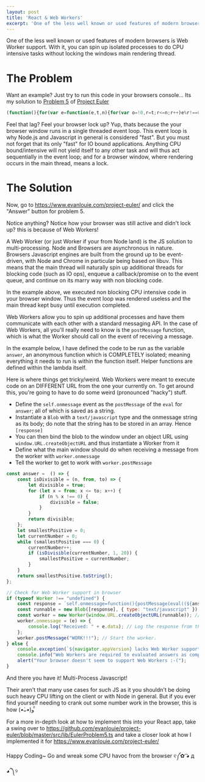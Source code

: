 ```yaml
---
layout: post
title: 'React & Web Workers'
excerpt: 'One of the less well known or used features of modern browsers is Web Worker support. With it, you can use spin up isolated processes to do CPU intensive tasks without locking the windows main rendering thread.'
---
```


One of the less well known or used features of modern browsers is Web Worker support. With it, you can spin up isolated processes to do CPU intensive tasks without locking the windows main rendering thread.

# The Problem

Want an example? Just try to run this code in your browsers console... Its my solution to [Problem 5](https://github.com/evanlouie/project-euler/blob/master/src/lib/EulerProblem5.ts) of [Project Euler](https://projecteuler.net/problem=5)

```javascript
(function(){for(var e=function(e,t,n){for(var o=!0,r=t;r<=n;r++)e%r!==0&&(o=!1);return o},t=0,n=0;0===t;)n++,e(n,1,20)&&(t=n);return t.toString()})()
```

Feel that lag? Feel your browser lock up? Yup, thats because the your browser window runs in a single threaded event loop. This event loop is why Node.js and Javascript in general is considered "fast". But you must not forget that its only "fast" for IO bound applications. Anything CPU bound/intensive will not yield itself to any other task and will thus act sequentially in the event loop; and for a browser window, where rendering occurs in the main thread, means a lock.

# The Solution

Now, go to <https://www.evanlouie.com/project-euler/> and click the "Answer" button for problem 5.

Notice anything? Notice how your browser was still active and didn't lock up? this is because of Web Workers!

A Web Worker (or just Worker if your from Node land) is the JS solution to multi-processing. Node and Browsers are asynchronous in nature. Browsers Javascript engines are built from the ground up to be event-driven, with Node and Chrome in particular being based on libuv. This means that the main thread will naturally spin up additional threads for blocking code (such as IO ops), enqueue a callback/promise on to the event queue, and continue on its marry way with non blocking code.

In the example above, we executed non blocking CPU intensive code in your browser window. Thus the event loop was rendered useless and the main thread kept busy until execution completed.

Web Workers allow you to spin up additional processes and have them communicate with each other with a standard messaging API. In the case of Web Workers, all you'll really need to know is the `postMessage` function, which is what the Worker should call on the event of receiving a message.

In the example below, I have defined the code to be run as the variable `answer`, an anonymous function which is COMPLETELY isolated; meaning everything it needs to run is within the function itself. Helper functions are defined within the lambda itself.

Here is where things get tricky/weird. Web Workers were meant to execute code on an DIFFERENT URL from the one your currently on. To get around this, you're going to have to do some weird (pronounced "hacky") stuff.

- Define the `self.onmessage` event as the `postMessage` of the `eval` for `answer`; all of which is saved as a string.
- Instantiate a `Blob` with a `text/javascript` type and the onmessage string as its body; do note that the string has to be stored in an array. Hence `[response]`
- You can then bind the blob to the window under an object URL using `window.URL.createObjectURL` and thus instantiate a Worker from it
- Define what the main window should do when receiving a message from the worker with `worker.onmessage`
- Tell the worker to get to work with `worker.postMessage`

```javascript
const answer =  () => {
    const isDivisible = (n, from, to) => {
        let divisible = true;
        for (let x = from; x <= to; x++) {
            if (n % x !== 0) {
                divisible = false;
            }
        }
        return divisible;
    };
    let smallestPositive = 0;
    let currentNumber = 0;
    while (smallestPositive === 0) {
        currentNumber++;
        if (isDivisible(currentNumber, 1, 20)) {
            smallestPositive = currentNumber;
        }
    }
    return smallestPositive.toString();
};

// Check for Web Worker support in browser
if (typeof Worker !== "undefined") {
    const response = `self.onmessage=function(){postMessage(eval((${answer})()))}`; // Wrap workers onmessage lambda
    const runnable = new Blob([response], { type: "text/javascript" }); // Make a runnable JS blob
    const worker = new Worker(window.URL.createObjectURL(runnable)); // Bind the runnable blob to the a URL and create a worker
    worker.onmessage = (e) => {
        console.log("Received: " + e.data); // Log the response from the worker
    };
    worker.postMessage("WORK!!!"); // Start the worker.
} else {
    console.exception(`${navigator.appVersion} lacks Web Worker support.`);
    console.info("Web Workers are required to evaluated answers as computation will cause the main window thread to lock");
    alert("Your browser doesn't seem to support Web Workers :-(");
}
```

And there you have it! Multi-Process Javascript!

Their aren't that many use cases for such JS as it you shouldn't be doing such heavy CPU lifting on the client or with Node in general. But if you ever find yourself needing to crank out some number work in the browser, this is how (_•̀ᴗ•́_)و ̑̑

For a more in-depth look at how to implement this into your React app, take a swing over to <https://github.com/evanlouie/project-euler/blob/master/src/lib/EulerProblem5.ts> and take a closer look at how I implemented it for <https://www.evanlouie.com/project-euler/>

Happy Coding~ Go and wreak some CPU havoc from the browser ୧༼✿ ͡◕ д ◕͡ ༽୨

